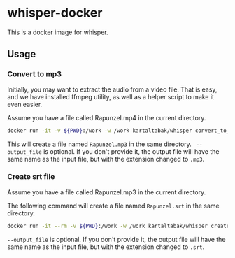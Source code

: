 # whisper-docker

This is a docker image for whisper. 

## Usage

### Convert to mp3

Initially, you may want to extract the audio from a video file. 
That is easy, and we have installed ffmpeg utility, as well as a helper script
to make it even easier. 

Assume you have a file called Rapunzel.mp4 in the current directory.

```bash
docker run -it -v ${PWD}:/work -w /work kartaltabak/whisper convert_to_mp3 'Rapunzel.mp4' --output_file 'Rapunzel.mp3'
```

This will create a file named `Rapunzel.mp3` in the same directory. `
--output_file` is optional. If you don't provide it, the output file will have the same name 
as the input file, but with the extension changed to `.mp3`.

### Create srt file

Assume you have a file called Rapunzel.mp3 in the current directory.

The following command will create a file named `Rapunzel.srt` in the same directory.

```bash
docker run -it --rm -v ${PWD}:/work -w /work kartaltabak/whisper create_srt 'Rapunzel.mp3' --output_file 'Rapunzel.srt'
```

`--output_file` is optional. If you don't provide it, the output file will have the same name
as the input file, but with the extension changed to `.srt`.

